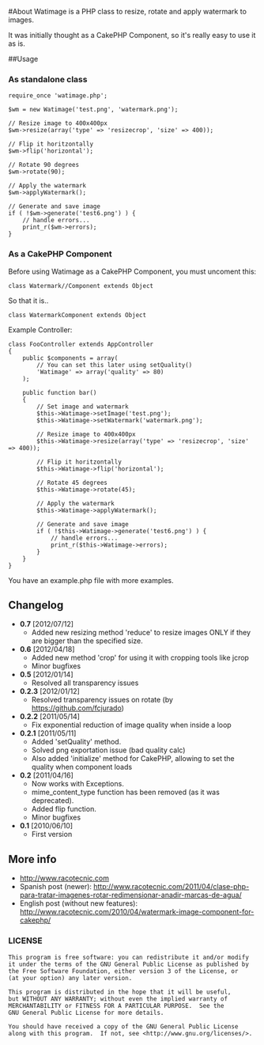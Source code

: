 #About
Watimage is a PHP class to resize, rotate and apply watermark to images.

It was initially thought as a CakePHP Component, so it's really easy to use it as is.


##Usage

### As standalone class

```
require_once 'watimage.php';

$wm = new Watimage('test.png', 'watermark.png');

// Resize image to 400x400px
$wm->resize(array('type' => 'resizecrop', 'size' => 400));

// Flip it horitzontally
$wm->flip('horizontal');

// Rotate 90 degrees
$wm->rotate(90);

// Apply the watermark
$wm->applyWatermark();

// Generate and save image
if ( !$wm->generate('test6.png') ) {
	// handle errors...
	print_r($wm->errors);
}
```

### As a CakePHP Component

Before using Watimage as a CakePHP Component, you must uncoment this:

```
class Watermark//Component extends Object
```

So that it is..

```
class WatermarkComponent extends Object
```

Example Controller:

```
class FooController extends AppController
{
	public $components = array(
		// You can set this later using setQuality()
		'Watimage' => array('quality' => 80)
	);
	
	public function bar()
	{
		// Set image and watermark
		$this->Watimage->setImage('test.png');
		$this->Watimage->setWatermark('watermark.png');

		// Resize image to 400x400px
		$this->Watimage->resize(array('type' => 'resizecrop', 'size' => 400));

		// Flip it horitzontally
		$this->Watimage->flip('horizontal');

		// Rotate 45 degrees
		$this->Watimage->rotate(45);

		// Apply the watermark
		$this->Watimage->applyWatermark();

		// Generate and save image
		if ( !$this->Watimage->generate('test6.png') ) {
			// handle errors...
			print_r($this->Watimage->errors);
		}
	}
}
```

You have an example.php file with more examples.

## Changelog

* **0.7** [2012/07/12] 
	* Added new resizing method 'reduce' to resize images ONLY if they are bigger than the specified size.
* **0.6** [2012/04/18] 
	* Added new method 'crop' for using it with cropping tools like jcrop
	* Minor bugfixes
* **0.5** [2012/01/14] 
	* Resolved all transparency issues
* **0.2.3** [2012/01/12]
	* Resolved transparency issues on rotate (by https://github.com/fcjurado)
* **0.2.2** [2011/05/14]
	* Fix exponential reduction of image quality when inside a loop
* **0.2.1** [2011/05/11]
	* Added 'setQuality' method. 
 	* Solved png exportation issue (bad quality calc)
	* Also added 'initialize' method for CakePHP, allowing to set the quality when component loads
* **0.2** [2011/04/16]
	* Now works with Exceptions. 
	* mime_content_type function has been removed (as it was deprecated).
	* Added flip function. 
	* Minor bugfixes
* **0.1** [2010/06/10]
	* First version


## More info

* http://www.racotecnic.com
* Spanish post (newer): http://www.racotecnic.com/2011/04/clase-php-para-tratar-imagenes-rotar-redimensionar-anadir-marcas-de-agua/
* English post (without new features): http://www.racotecnic.com/2010/04/watermark-image-component-for-cakephp/

### LICENSE

    This program is free software: you can redistribute it and/or modify
    it under the terms of the GNU General Public License as published by
    the Free Software Foundation, either version 3 of the License, or
    (at your option) any later version.

    This program is distributed in the hope that it will be useful,
    but WITHOUT ANY WARRANTY; without even the implied warranty of
    MERCHANTABILITY or FITNESS FOR A PARTICULAR PURPOSE.  See the
    GNU General Public License for more details.

    You should have received a copy of the GNU General Public License
    along with this program.  If not, see <http://www.gnu.org/licenses/>.
